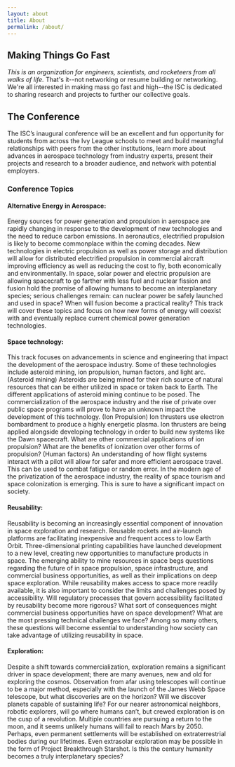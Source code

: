 ```yaml
---
layout: about
title: About
permalink: /about/
---
```


## Making Things Go Fast
*This is an organization for engineers, scientists, and rocketeers from all walks of life.* That's it--not networking or resume building or networking. We're all interested in making mass go fast and high--the ISC is dedicated to sharing research and projects to further our collective goals.

## The Conference

The ISC’s inaugural conference will be an excellent and fun opportunity for students from across the Ivy League schools to meet and build meaningful relationships with peers from the other institutions, learn more about advances in aerospace technology from industry experts, present their projects and research to a broader audience, and network with potential employers.

### Conference Topics

#### Alternative Energy in Aerospace:
Energy sources for power generation and propulsion in aerospace are rapidly changing in response to the development of new technologies and the need to reduce carbon emissions. In aeronautics, electrified propulsion is likely to become commonplace within the coming decades. New technologies in  electric propulsion as well as power storage and distribution will allow for distributed electrified propulsion in commercial aircraft improving efficiency as well as reducing the cost to fly, both economically and environmentally. In space, solar power and electric propulsion are allowing spacecraft to go farther with less fuel and nuclear fission and fusion hold the promise of allowing humans to become an interplanetary species; serious challenges remain: can nuclear power be safely launched and used in space? When will fusion become a practical reality? This track will cover these topics and focus on how new forms of energy will coexist with and eventually replace current chemical power generation technologies.


#### Space technology:
This track focuses on advancements in science and engineering that impact the development of the aerospace industry. Some of these technologies include asteroid mining, ion propulsion, human factors, and light arc. (Asteroid mining) Asteroids are being mined for their rich source of natural resources that can be either utilized in space or taken back to Earth. The different applications of asteroid mining continue to be posed. The commercialization of the aerospace industry and the rise of private over public space programs will prove to have an unknown impact the development of this technology. (Ion Propulsion) Ion thrusters use electron bombardment to produce a highly energetic plasma. Ion thrusters are being applied alongside developing technology in order to build new systems like the Dawn spacecraft. What are other commercial applications of ion propulsion? What are the benefits of ionization over other forms of propulsion? (Human factors) An understanding of how flight systems interact with a pilot will allow for safer and more efficient aerospace travel. This can be used to combat fatigue or random error. In the modern age of the privatization of the aerospace industry, the reality of space tourism and space colonization is emerging. This is sure to have a significant impact on society. 

#### Reusability:
Reusability is becoming an increasingly essential component of innovation in space exploration and research. Reusable rockets and air-launch platforms are facilitating inexpensive and frequent access to low Earth Orbit. Three-dimensional printing capabilities have launched development to a new level, creating new opportunities to manufacture products in space. The emerging ability to mine resources in space begs questions regarding the future of in space propulsion, space infrastructure, and commercial business opportunities, as well as their implications on deep space exploration. While reusability makes access to space more readily available, it is also important to consider the limits and challenges posed by accessibility. Will regulatory processes that govern accessibility facilitated by reusability become more rigorous? What sort of consequences might commercial business opportunities have on space development? What are the most pressing technical challenges we face? Among so many others, these questions will become essential to understanding how society can take advantage of utilizing reusability in space. 

#### Exploration:
Despite a shift towards commercialization, exploration remains a significant driver in space development; there are many avenues, new and old for exploring the cosmos. Observation from afar using telescopes will continue to be a major method, especially with the launch of the James Webb Space telescope, but what discoveries are on the horizon? Will we discover planets capable of sustaining life? For our nearer astronomical neighbors, robotic explorers, will go where humans can’t, but crewed exploration is on the cusp of a revolution. Multiple countries are pursuing a return to the moon, and it seems unlikely humans will fail to reach Mars by 2050. Perhaps, even permanent settlements will be established on extraterrestrial bodies during our lifetimes. Even extrasolar exploration may be possible in the form of Project Breakthrough Starshot. Is this the century humanity becomes a truly interplanetary species?





